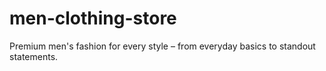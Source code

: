 # men-clothing-store
Premium men's fashion for every style – from everyday basics to standout statements.
